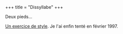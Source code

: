 +++
title = "Dissyllabe"
+++

Deux pieds...

[Un exercice de style](https://fr.wikipedia.org/wiki/Dissyllabe). Je l'ai enfin tenté en février 1997.

